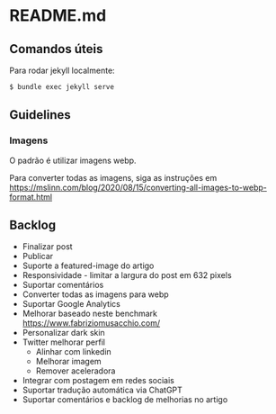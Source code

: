 # README.md

## Comandos úteis

Para rodar jekyll localmente:

```bash
$ bundle exec jekyll serve
```

## Guidelines

### Imagens

O padrão é utilizar imagens webp. 

Para converter todas as imagens, siga as instruções em https://mslinn.com/blog/2020/08/15/converting-all-images-to-webp-format.html

## Backlog

- Finalizar post
- Publicar
- Suporte a featured-image do artigo
- Responsividade - limitar a largura do post em 632 pixels
- Suportar comentários
- Converter todas as imagens para webp
- Suportar Google Analytics
- Melhorar baseado neste benchmark https://www.fabriziomusacchio.com/
- Personalizar dark skin
- Twitter melhorar perfil
  - Alinhar com linkedin
  - Melhorar imagem
  - Remover aceleradora
- Integrar com postagem em redes sociais
- Suportar tradução automática via ChatGPT
- Suportar comentários e backlog de melhorias no artigo

